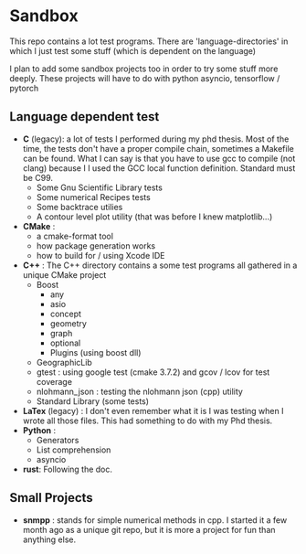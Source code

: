# Sandbox

This repo contains a lot test programs. There are 'language-directories' in
which I just test some stuff (which is dependent on the language)

I plan to add some sandbox projects too in order to try some stuff more deeply.
These projects will have to do with python asyncio, tensorflow / pytorch

## Language dependent test
* **C** (legacy): a lot of tests I performed during my phd thesis. Most of the
time, the tests don't have a proper compile chain, sometimes a Makefile can be
found. What I can say is that you have to use gcc to compile (not clang)
because I I used the GCC local function definition. Standard must be C99.
  - Some Gnu Scientific Library tests
  - Some numerical Recipes tests
  - Some backtrace utilies
  - A contour level plot utility (that was before I knew matplotlib...)
* **CMake** :
  - a cmake-format tool
  - how package generation works
  - how to build for / using Xcode IDE
* **C++** : The C++ directory contains a some test programs all gathered in a
unique CMake project
  - Boost
    - any
    - asio
    - concept
    - geometry
    - graph
    - optional
    - Plugins (using boost dll)
  - GeographicLib
  - gtest : using google test (cmake 3.7.2) and gcov / lcov for test coverage
  - nlohmann_json : testing the nlohmann json (cpp) utility
  - Standard Library (some tests)
* **LaTex** (legacy) : I don't even remember what it is I was testing when I
  wrote all those files. This had something to do with my Phd thesis.
* **Python** :
  - Generators
  - List comprehension
  - asyncio
* **rust**: Following the doc.

## Small Projects
- **snmpp** : stands for simple numerical methods in cpp. I started it a few
  month ago as a unique git repo, but it is more a project for fun than
  anything else.
